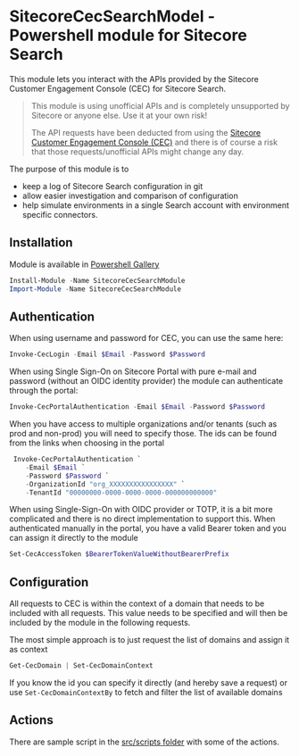# SitecoreCecSearchModel - Powershell module for Sitecore Search

This module lets you interact with the APIs provided by the Sitecore Customer Engagement Console (CEC) for Sitecore Search.

> This module is using unofficial APIs and is completely unsupported by Sitecore or anyone else. Use it at your own risk!
>
> The API requests have been deducted from using the [Sitecore Customer Engagement Console (CEC)](https://cec.sitecorecloud.io) and there is of course a risk that those requests/unofficial APIs might change any day.

The purpose of this module is to

- keep a log of Sitecore Search configuration in git
- allow easier investigation and comparison of configuration
- help simulate environments in a single Search account with environment specific connectors.

## Installation

Module is available in [Powershell Gallery](https://www.powershellgallery.com/packages/SitecoreCecSearchModule/)

```powershell
Install-Module -Name SitecoreCecSearchModule
Import-Module -Name SitecoreCecSearchModule
```

## Authentication

When using username and password for CEC, you can use the same here:

```powershell
Invoke-CecLogin -Email $Email -Password $Password
```

When using Single Sign-On on Sitecore Portal with pure e-mail and password (without an OIDC identity provider) the module can authenticate through the portal:

```powershell
Invoke-CecPortalAuthentication -Email $Email -Password $Password
```

When you have access to multiple organizations and/or tenants (such as prod and non-prod) you will need to specify those. The ids can be found from the links when choosing in the portal

```powershell
 Invoke-CecPortalAuthentication `
    -Email $Email `
    -Password $Password `
    -OrganizationId "org_XXXXXXXXXXXXXXXX" `
    -TenantId "00000000-0000-0000-0000-000000000000"
```

When using Single-Sign-On with OIDC provider or TOTP, it is a bit more complicated and there is no direct implementation to support this.
When authenticated manually in the portal, you have a valid Bearer token and you can assign it directly to the module

```powershell
Set-CecAccessToken $BearerTokenValueWithoutBearerPrefix
```

## Configuration

All requests to CEC is within the context of a domain that needs to be included with all requests. This value needs to be specified and will then be included by the module in the following requests.

The most simple approach is to just request the list of domains and assign it as context

```powershell
Get-CecDomain | Set-CecDomainContext
```

If you know the id you can specify it directly (and hereby save a request) or use `Set-CecDomainContextBy` to fetch and filter the list of available domains

## Actions

There are sample script in the [src/scripts folder](./src/scripts) with some of the actions.
